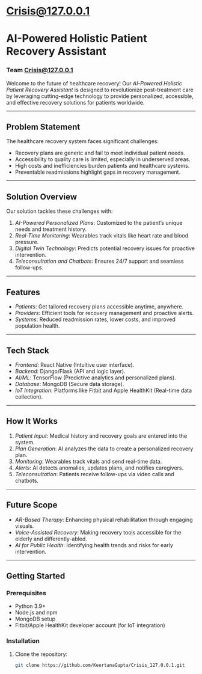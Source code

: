 # Crisis@127.0.0.1
# AI-Powered Holistic Patient Recovery Assistant  
### Team Crisis@127.0.0.1  

Welcome to the future of healthcare recovery! Our *AI-Powered Holistic Patient Recovery Assistant* is designed to revolutionize post-treatment care by leveraging cutting-edge technology to provide personalized, accessible, and effective recovery solutions for patients worldwide.  

---

## Problem Statement  
The healthcare recovery system faces significant challenges:  
- Recovery plans are generic and fail to meet individual patient needs.  
- Accessibility to quality care is limited, especially in underserved areas.  
- High costs and inefficiencies burden patients and healthcare systems.  
- Preventable readmissions highlight gaps in recovery management.  

---

## Solution Overview  
Our solution tackles these challenges with:  
1. *AI-Powered Personalized Plans*: Customized to the patient’s unique needs and treatment history.  
2. *Real-Time Monitoring*: Wearables track vitals like heart rate and blood pressure.  
3. *Digital Twin Technology*: Predicts potential recovery issues for proactive intervention.  
4. *Teleconsultation and Chatbots*: Ensures 24/7 support and seamless follow-ups.  

---

## Features  
- *Patients*: Get tailored recovery plans accessible anytime, anywhere.  
- *Providers*: Efficient tools for recovery management and proactive alerts.  
- *Systems*: Reduced readmission rates, lower costs, and improved population health.  

---

## Tech Stack  
- *Frontend*: React Native (Intuitive user interface).  
- *Backend*: Django/Flask (API and logic layer).  
- *AI/ML*: TensorFlow (Predictive analytics and personalized plans).  
- *Database*: MongoDB (Secure data storage).  
- *IoT Integration*: Platforms like Fitbit and Apple HealthKit (Real-time data collection).  

---

## How It Works  
1. *Patient Input*: Medical history and recovery goals are entered into the system.  
2. *Plan Generation*: AI analyzes the data to create a personalized recovery plan.  
3. *Monitoring*: Wearables track vitals and send real-time data.  
4. *Alerts*: AI detects anomalies, updates plans, and notifies caregivers.  
5. *Teleconsultation*: Patients receive follow-ups via video calls and chatbots.  

---

## Future Scope  
- *AR-Based Therapy*: Enhancing physical rehabilitation through engaging visuals.  
- *Voice-Assisted Recovery*: Making recovery tools accessible for the elderly and differently-abled.  
- *AI for Public Health*: Identifying health trends and risks for early intervention.  

---

## Getting Started  
### Prerequisites  
- Python 3.9+  
- Node.js and npm  
- MongoDB setup  
- Fitbit/Apple HealthKit developer account (for IoT integration)  

### Installation  
1. Clone the repository:  
   ```bash  
   git clone https://github.com/KeertanaGupta/Crisis_127.0.0.1.git
   

